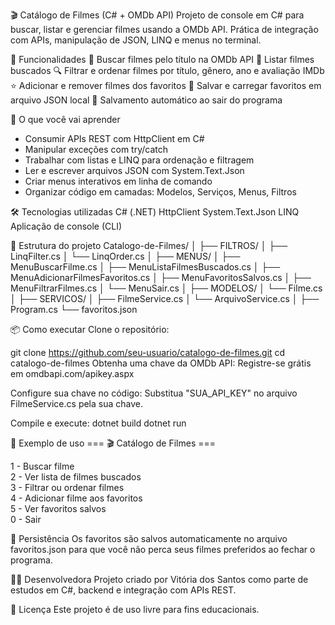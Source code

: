 🎬 Catálogo de Filmes (C# + OMDb API)
Projeto de console em C# para buscar, listar e gerenciar filmes usando a OMDb API. Prática de integração com APIs, manipulação de JSON, LINQ e menus no terminal.

🚀 Funcionalidades
🔎 Buscar filmes pelo título na OMDb API
📄 Listar filmes buscados
🔍 Filtrar e ordenar filmes por título, gênero, ano e avaliação IMDb
⭐ Adicionar e remover filmes dos favoritos
💾 Salvar e carregar favoritos em arquivo JSON local
👋 Salvamento automático ao sair do programa

🧠 O que você vai aprender
- Consumir APIs REST com HttpClient em C#
- Manipular exceções com try/catch
- Trabalhar com listas e LINQ para ordenação e filtragem
- Ler e escrever arquivos JSON com System.Text.Json
- Criar menus interativos em linha de comando
- Organizar código em camadas: Modelos, Serviços, Menus, Filtros

🛠 Tecnologias utilizadas
C# (.NET)
HttpClient
System.Text.Json
LINQ
Aplicação de console (CLI)

📁 Estrutura do projeto
Catalogo-de-Filmes/
│
├── FILTROS/
│   ├── LinqFilter.cs
│   └── LinqOrder.cs
│
├── MENUS/
│   ├── MenuBuscarFilme.cs
│   ├── MenuListaFilmesBuscados.cs
│   ├── MenuAdicionarFilmesFavoritos.cs
│   ├── MenuFavoritosSalvos.cs
│   ├── MenuFiltrarFilmes.cs
│   └── MenuSair.cs
│
├── MODELOS/
│   └── Filme.cs
│
├── SERVICOS/
│   ├── FilmeService.cs
│   └── ArquivoService.cs
│
├── Program.cs
└── favoritos.json

📦 Como executar
Clone o repositório:

git clone https://github.com/seu-usuario/catalogo-de-filmes.git
cd catalogo-de-filmes
Obtenha uma chave da OMDb API:
Registre-se grátis em omdbapi.com/apikey.aspx

Configure sua chave no código:
Substitua "SUA_API_KEY" no arquivo FilmeService.cs pela sua chave.

Compile e execute:
dotnet build
dotnet run

📖 Exemplo de uso
=== 🎬 Catálogo de Filmes ===

1 - Buscar filme  
2 - Ver lista de filmes buscados  
3 - Filtrar ou ordenar filmes  
4 - Adicionar filme aos favoritos  
5 - Ver favoritos salvos  
0 - Sair

💾 Persistência
Os favoritos são salvos automaticamente no arquivo favoritos.json para que você não perca seus filmes preferidos ao fechar o programa.

🙋‍♀️ Desenvolvedora
Projeto criado por Vitória dos Santos como parte de estudos em C#, backend e integração com APIs REST.

📄 Licença
Este projeto é de uso livre para fins educacionais.
